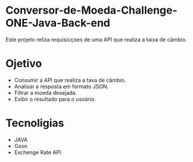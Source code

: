 # Conversor-de-Moeda-Challenge-ONE-Java-Back-end

Este projeto reliza requisicçoes de uma API que realiza a taixa de câmbio.

# Ojetivo

- Consumir a API que realiza a taxa de câmbio.
- Analisar a resposta em formato JSON.
- Filtrar a moeda desejada.
- Exibir o resultado para o usoário.

# Tecnoligias

- JAVA
- Gson
- Exchenge Rate API
